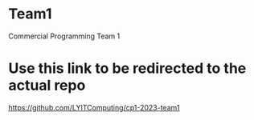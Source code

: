 # Team1
Commercial Programming Team 1

# Use this link to be redirected to the actual repo
https://github.com/LYITComputing/cp1-2023-team1

